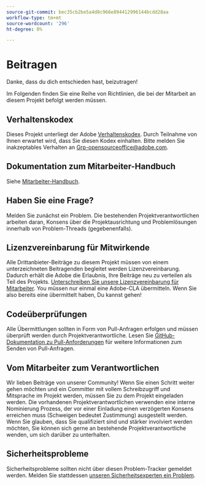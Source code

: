 ```yaml
---
source-git-commit: bec35cb2be5a4d8c966e894412996144bcdd28aa
workflow-type: tm+mt
source-wordcount: '296'
ht-degree: 0%

---
```

# Beitragen

Danke, dass du dich entschieden hast, beizutragen!

Im Folgenden finden Sie eine Reihe von Richtlinien, die bei der Mitarbeit an diesem Projekt befolgt werden müssen.

## Verhaltenskodex

Dieses Projekt unterliegt der Adobe [Verhaltenskodex](code-of-conduct.md). Durch Teilnahme
von Ihnen erwartet wird, dass Sie diesen Kodex einhalten. Bitte melden Sie inakzeptables Verhalten an
[Grp-opensourceoffice@adobe.com](mailto:Grp-opensourceoffice@adobe.com).

## Dokumentation zum Mitarbeiter-Handbuch

Siehe [Mitarbeiter-Handbuch](https://docs.adobe.com/content/help/en/contributor/contributor-guide/introduction.html).

## Haben Sie eine Frage?

Melden Sie zunächst ein Problem. Die bestehenden Projektverantwortlichen arbeiten daran,
Konsens über die Projektausrichtung und Problemlösungen innerhalb von Problem-Threads
(gegebenenfalls).

## Lizenzvereinbarung für Mitwirkende

Alle Drittanbieter-Beiträge zu diesem Projekt müssen von einem unterzeichneten Beitragenden begleitet werden
Lizenzvereinbarung. Dadurch erhält die Adobe die Erlaubnis, Ihre Beiträge neu zu verteilen
als Teil des Projekts. [Unterschreiben Sie unsere Lizenzvereinbarung für Mitarbeiter](http://opensource.adobe.com/cla.html). You
müssen nur einmal eine Adobe-CLA übermitteln. Wenn Sie also bereits eine übermittelt haben,
Du kannst gehen!

## Codeüberprüfungen

Alle Übermittlungen sollten in Form von Pull-Anfragen erfolgen und müssen überprüft werden
durch Projektverantwortliche. Lesen Sie [GitHub-Dokumentation zu Pull-Anforderungen](https://help.github.com/articles/about-pull-requests/)
für weitere Informationen zum Senden von Pull-Anfragen.

<!--
Lastly, please follow the [pull request template](PULL_REQUEST_TEMPLATE.md) when
submitting a pull request!
-->

## Vom Mitarbeiter zum Verantwortlichen

Wir lieben Beiträge von unserer Community! Wenn Sie einen Schritt weiter gehen möchten
und ein Committer mit vollem Schreibzugriff und Mitsprache im Projekt werden, müssen Sie
zu dem Projekt eingeladen werden. Die vorhandenen Projektverantwortlichen verwenden eine interne Nominierung
Prozess, der vor einer Einladung einen verzögerten Konsens erreichen muss (Schweigen bedeutet Zustimmung)
ausgestellt werden. Wenn Sie glauben, dass Sie qualifiziert sind und stärker involviert werden möchten,
Sie können sich gerne an bestehende Projektverantwortliche wenden, um sich darüber zu unterhalten.

## Sicherheitsprobleme

Sicherheitsprobleme sollten nicht über diesen Problem-Tracker gemeldet werden. Melden Sie stattdessen [unseren Sicherheitsexperten ein Problem](https://helpx.adobe.com/security/alertus.html).
